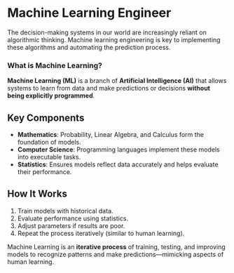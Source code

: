 # Machine Learning Engineer 

The decision-making systems in our world are increasingly reliant on algorithmic thinking. Machine learning engineering is key to implementing these algorithms and automating the prediction process.

### What is Machine Learning? 

**Machine Learning (ML)** is a branch of **Artificial Intelligence (AI)** that allows systems to learn from data and make predictions or decisions **without being explicitly programmed**.  

## Key Components
- **Mathematics**: Probability, Linear Algebra, and Calculus form the foundation of models.  
- **Computer Science**: Programming languages implement these models into executable tasks.  
- **Statistics**: Ensures models reflect data accurately and helps evaluate their performance.  

## How It Works
1. Train models with historical data.  
2. Evaluate performance using statistics.  
3. Adjust parameters if results are poor.  
4. Repeat the process iteratively (similar to human learning).  

Machine Learning is an **iterative process** of training, testing, and improving models to recognize patterns and make predictions—mimicking aspects of human learning.